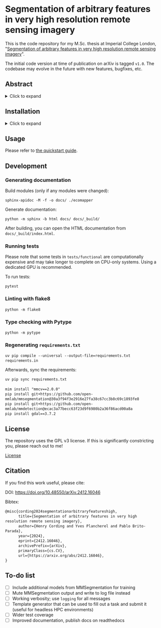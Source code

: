 # Segmentation of arbitrary features in very high resolution remote sensing imagery

This is the code repository for my M.Sc. thesis at Imperial College London,
"[Segmentation of arbitrary features in very high resolution remote sensing imagery](https://arxiv.org/abs/2412.16046v1)".

The initial code version at time of publication on arXiv is tagged `v1.0`. The codebase may evolve in the future with
new features, bugfixes, etc.

## Abstract

<details>

<summary>Click to expand</summary>

Very high resolution (VHR) mapping through remote sensing (RS) imagery presents
a new opportunity to inform decision-making and sustainable practices in
countless domains. Efficient processing of big VHR data requires automated
tools applicable to numerous geographic regions and features. Contemporary RS
studies address this challenge by employing deep learning (DL) models for
specific datasets or features, which limits their applicability across
contexts.

The present research aims to overcome this limitation by introducing EcoMapper,
a scalable solution to segment arbitrary features in VHR RS imagery. EcoMapper
fully automates processing of geospatial data, DL model training, and
inference. Models trained with EcoMapper successfully segmented two distinct
features in a real-world UAV dataset, achieving scores competitive with prior
studies which employed context-specific models.

To evaluate EcoMapper, many additional models were trained on permutations of
principal field survey characteristics (FSCs). A relationship was discovered
allowing derivation of optimal ground sampling distance from feature size,
termed Cording Index (CI). A comprehensive methodology for field surveys was
developed to ensure DL methods can be applied effectively to collected data.

![EcoMapper Architecture](graphical_abstract.jpg)

</details>



## Installation

<details>

<summary>Click to expand</summary>

First, check if conda is already installed by running:

```shell
conda --version
# Should print: conda <some version>
```

If an error is reported, install `miniconda`
from https://docs.conda.io/en/latest/miniconda.html or use `miniforge`, which provides `mamba` as a
faster alternative:
https://github.com/conda-forge/miniforge

Next, update conda:

```shell
conda update -n base -c conda-forge conda -y
```

Create an environment and activate it. Be sure to use Python __3.10__ as shown.

```shell
conda create -n ecomapper python=3.10 GDAL=3.7.2 -y
conda activate ecomapper
```

Update pip and install the project dependencies:

```shell
pip install --upgrade pip
pip install -r requirements.txt
```

Install MMCV (be sure to use `mim` instead of `pip`!)

```shell
mim install "mmcv==2.0.0"
```

Install MMSegmentation and MMDetection

```shell
pip install git+https://github.com/open-mmlab/mmsegmentation@30a3f94f3e2916e27fa38c67cc3b8c69c1893fe8
pip install git+https://github.com/open-mmlab/mmdetection@ecac3a77becc63f23d9f6980b2a36f86acd00a8a
```

</details>

## Usage

Please refer to [the quickstart guide](QUICKSTART.md).

## Development

### Generating documentation

Build modules (only if any modules were changed):

```shell
sphinx-apidoc -M -f -o docs/ ./ecomapper
```

Generate documentation:

```shell
python -m sphinx -b html docs/ docs/_build/
```

After building, you can open the HTML documentation from `docs/_build/index.html`.

### Running tests

Please note that some tests in `tests/functional` are computationally expensive
and may take longer to complete on CPU-only systems. Using a dedicated GPU is recommended.

To run tests:
```shell
pytest
```

### Linting with flake8

```shell
python -m flake8
```

### Type checking with Pytype

```shell
python -m pytype
```

### Regenerating `requirements.txt`

```shell
uv pip compile --universal --output-file=requirements.txt requirements.in
```

Afterwards, sync the requirements:

```shell
uv pip sync requirements.txt

mim install "mmcv==2.0.0"
pip install git+https://github.com/open-mmlab/mmsegmentation@30a3f94f3e2916e27fa38c67cc3b8c69c1893fe8
pip install git+https://github.com/open-mmlab/mmdetection@ecac3a77becc63f23d9f6980b2a36f86acd00a8a
pip install gdal==3.7.2
```

## License

The repository uses the GPL v3 license. If this is significantly constricting you, please reach out to me!

[License](LICENSE)

## Citation

If you find this work useful, please cite:

DOI: https://doi.org/10.48550/arXiv.2412.16046

Bibtex:

```
@misc{cording2024segmentationarbitraryfeatureshigh,
      title={Segmentation of arbitrary features in very high resolution remote sensing imagery}, 
      author={Henry Cording and Yves Plancherel and Pablo Brito-Parada},
      year={2024},
      eprint={2412.16046},
      archivePrefix={arXiv},
      primaryClass={cs.CV},
      url={https://arxiv.org/abs/2412.16046}, 
}
```

## To-do list

- [ ] Include additional models from MMSegmentation for training
- [ ] Mute MMSegmentation output and write to log file instead
- [ ] Working verbosity; use `logging` for all messages
- [ ] Template generator that can be used to fill out a task and submit it
  (useful for headless HPC environments)
- [ ] Wider test coverage
- [ ] Improved documentation, publish docs on readthedocs
